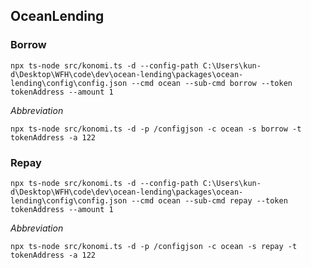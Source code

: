 

## OceanLending
### Borrow
```
npx ts-node src/konomi.ts -d --config-path C:\Users\kun-d\Desktop\WFH\code\dev\ocean-lending\packages\ocean-lending\config\config.json --cmd ocean --sub-cmd borrow --token tokenAddress --amount 1
```


*Abbreviation*
```
npx ts-node src/konomi.ts -d -p /configjson -c ocean -s borrow -t tokenAddress -a 122
```

### Repay
```
npx ts-node src/konomi.ts -d --config-path C:\Users\kun-d\Desktop\WFH\code\dev\ocean-lending\packages\ocean-lending\config\config.json --cmd ocean --sub-cmd repay --token tokenAddress --amount 1
```
*Abbreviation*
```
npx ts-node src/konomi.ts -d -p /configjson -c ocean -s repay -t tokenAddress -a 122
```

